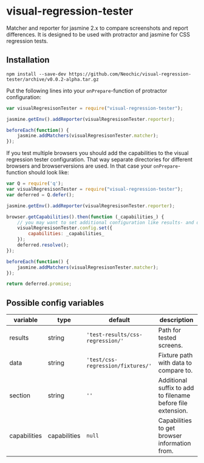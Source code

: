 # visual-regression-tester
Matcher and reporter for jasmine 2.x to compare screenshots and report differences. It is designed to be used with protractor and jasmine for CSS regression tests.

## Installation
```npm install --save-dev https://github.com/Neochic/visual-regression-tester/archive/v0.0.2-alpha.tar.gz```

Put the following lines into your ```onPrepare```-function of protractor configuration:
```javascript
var visualRegresisonTester = require("visual-regression-tester");

jasmine.getEnv().addReporter(visualRegresisonTester.reporter);

beforeEach(function() {
    jasmine.addMatchers(visualRegresisonTester.matcher);
});
```

If you test multiple browsers you should add the capabilities to the visual regression tester configuration. That way separate directories for different browsers and browserversions are used.
In that case your ```onPrepare```-function should look like:
```javascript
var Q = require('q');
var visualRegresisonTester = require("visual-regression-tester");
var deferred = Q.defer();

jasmine.getEnv().addReporter(visualRegresisonTester.reporter);

browser.getCapabilities().then(function (_capabilities_) {
    // you may want to set additional configuration like results- and data-directories here 
    visualRegresisonTester.config.set({
        capabilities: _capabilities_
    });
    deferred.resolve();
});

beforeEach(function() {
    jasmine.addMatchers(visualRegresisonTester.matcher);
});

return deferred.promise;
```

## Possible config variables
| variable | type | default | description |
| --- | --- | --- | --- |
| results | string  | ```'test-results/css-regression/'``` | Path for tested screens. |
| data| string | ```'test/css-regression/fixtures/'``` | Fixture path with data to compare to. |
| section | string | ```''``` | Additional suffix to add to filename before file extension. |
| capabilities | capabilities | ```null``` | Capabilities to get browser information from. | 
